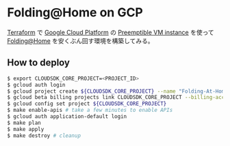 # Folding@Home on GCP
[Terraform](https://www.terraform.io/) で [Google Cloud Platform](https://cloud.google.com/) の
[Preemptible VM instance](https://cloud.google.com/compute/docs/instances/preemptible) を使って
[Folding@Home](https://foldingathome.org/) を安くぶん回す環境を構築してみる。

## How to deploy

```bash
$ export CLOUDSDK_CORE_PROJECT=<PROJECT_ID>
$ gcloud auth login
$ gcloud project create ${CLOUDSDK_CORE_PROJECT} --name "Folding-At-Home"
$ gcloud beta billing projects link CLOUDSDK_CORE_PROJECT --billing-account=BILLING_ACCOUNT_ID
$ gcloud config set project ${CLOUDSDK_CORE_PROJECT}
$ make enable-apis # take a few minutes to enable APIs
$ gcloud auth application-default login
$ make plan
$ make apply
$ make destroy # cleanup
```
